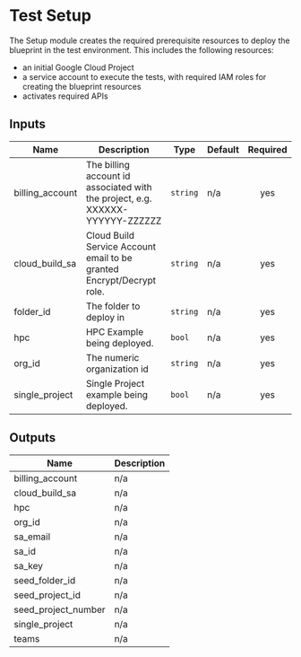 # Test Setup

The Setup module creates the required prerequisite resources to deploy the blueprint in the test environment. This includes the following resources:
- an initial Google Cloud Project
- a service account to execute the tests, with required IAM roles for creating the blueprint resources
- activates required APIs

<!-- BEGINNING OF PRE-COMMIT-TERRAFORM DOCS HOOK -->
## Inputs

| Name | Description | Type | Default | Required |
|------|-------------|------|---------|:--------:|
| billing\_account | The billing account id associated with the project, e.g. XXXXXX-YYYYYY-ZZZZZZ | `string` | n/a | yes |
| cloud\_build\_sa | Cloud Build Service Account email to be granted Encrypt/Decrypt role. | `string` | n/a | yes |
| folder\_id | The folder to deploy in | `string` | n/a | yes |
| hpc | HPC Example being deployed. | `bool` | n/a | yes |
| org\_id | The numeric organization id | `string` | n/a | yes |
| single\_project | Single Project example being deployed. | `bool` | n/a | yes |

## Outputs

| Name | Description |
|------|-------------|
| billing\_account | n/a |
| cloud\_build\_sa | n/a |
| hpc | n/a |
| org\_id | n/a |
| sa\_email | n/a |
| sa\_id | n/a |
| sa\_key | n/a |
| seed\_folder\_id | n/a |
| seed\_project\_id | n/a |
| seed\_project\_number | n/a |
| single\_project | n/a |
| teams | n/a |

<!-- END OF PRE-COMMIT-TERRAFORM DOCS HOOK -->

